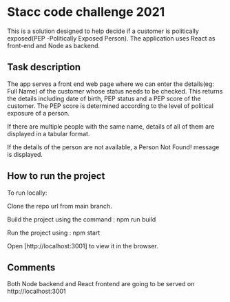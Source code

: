 # Stacc code challenge 2021

This is a solution designed to help decide if a customer is politically exposed(PEP -Politically Exposed Person).
The application uses React as front-end and Node as backend.


## Task description

The app serves a front end web page where we can enter the details(eg: Full Name) of the customer whose status needs to be checked.
This returns the details including date of birth, PEP status and a PEP score of the customer. The PEP score is determined according to the level of political exposure of a person.

If there are multiple people with the same name, details of all of them are displayed in a tabular format.

If the details of the person are not available, a Person Not Found! message is displayed.

## How to run the project

To run locally:

Clone the repo url from main branch.

Build the project using the command : npm run build

Run the project using : npm start

Open [http://localhost:3001] to view it in the browser.


## Comments

Both Node backend and React frontend are going to be served on http://localhost:3001

